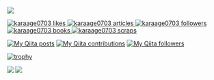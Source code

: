 ![](https://komarev.com/ghpvc/?username=karaage0703)

<!-- Like のバッジ -->
<a href="https://zenn.dev/karaage0703">
  <img src="https://zenn.badge.nikaera.com/s/karaage0703/likes?style=plastic" alt="karaage0703 likes" />
</a>

<!-- Articles のバッジ -->
<a href="https://zenn.dev/karaage0703/articles">
  <img src="https://zenn.badge.nikaera.com/s/karaage0703/articles?style=plastic" alt="karaage0703 articles" />
</a>

<!-- Followers のバッジ -->
<a href="https://zenn.dev/karaage0703/followers">
  <img src="https://zenn.badge.nikaera.com/s/karaage0703/followers?style=plastic" alt="karaage0703 followers" />
</a>

<!-- Books のバッジ -->
<a href="https://zenn.dev/karaage0703/books">
  <img src="https://zenn.badge.nikaera.com/s/karaage0703/books?style=plastic" alt="karaage0703 books" />
</a>

<!-- Scraps のバッジ -->
<a href="https://zenn.dev/karaage0703/scraps">
  <img src="https://zenn.badge.nikaera.com/s/karaage0703/scraps?style=plastic" alt="karaage0703 scraps" />
</a>

[![My Qiita posts](https://qiita-badge.apiapi.app/s/karaage0703/posts.svg)](http://qiita.com/karaage0703)
[![My Qiita contributions](https://qiita-badge.apiapi.app/s/karaage0703/contributions.svg)](http://qiita.com/karaage0703)
[![My Qiita followers](https://qiita-badge.apiapi.app/s/karaage0703/followers.svg)](http://qiita.com/karaage0703)

[![trophy](https://github-profile-trophy.vercel.app/?username=karaage0703)](https://github.com/ryo-ma/github-profile-trophy)


<a href="https://github.com/anuraghazra/github-readme-stats">
  <img align="left" src="https://github-readme-stats.vercel.app/api?username=karaage0703&count_private=true&show_icons=true" />
</a>
<a href="https://github.com/anuraghazra/github-readme-stats">
  <img align="left" src="https://github-readme-stats.vercel.app/api/top-langs/?username=karaage0703" />
</a>

